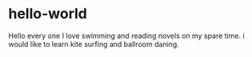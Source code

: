 # hello-world


Hello every one
I love swimming and reading novels on my spare time. i would like to learn kite surfing and ballroom daning.
